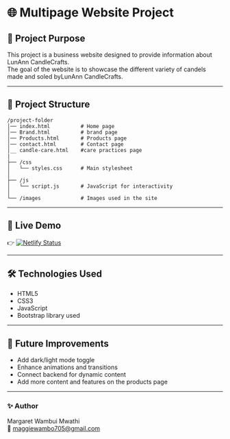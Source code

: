 # 🌐 Multipage Website Project

## 📌 Project Purpose  
This project is a business website designed to provide information about LunAnn CandleCrafts.  
The goal of the website is to showcase the different variety of candels made and soled byLunAnn CandleCrafts.

---

## 📂 Project Structure  
```
/project-folder
│── index.html          # Home page  
│── Brand.html          # brand page  
│── Products.html       # Products page  
│── contact.html        # Contact page  
│__ candle-care.html    #care practices page
| 
├── /css  
│   └── styles.css      # Main stylesheet  
│  
├── /js  
│   └── script.js       # JavaScript for interactivity  
│  
└── /images             # Images used in the site  
```

---

## 🚀 Live Demo  
👉 [![Netlify Status](https://api.netlify.com/api/v1/badges/7a9f092a-878f-438a-9a1d-59312488ed79/deploy-status)](https://app.netlify.com/projects/week8-multipage-website/deploys) 

---

## 🛠️ Technologies Used  
- HTML5  
- CSS3  
- JavaScript  
- Bootstrap library used  

---

## 🔮 Future Improvements  
- Add dark/light mode toggle  
- Enhance animations and transitions  
- Connect backend for dynamic content 
- Add more content and features on the products page 

---

### ✨ Author  
Margaret Wambui Mwathi  
📧 maggiewambo705@gmail.com
